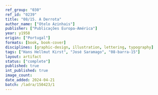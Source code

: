 ```yaml
---
ref_group: "030"
ref_id: "0239"
title: "08/15. A Derrota"
author_name: ["Otelo Azinhais"]
publisher: ["Publicações Europa-América"]
year: y1958
origin: ["Portugal"]
formats: [book, book-cover]
disciplines: [graphic-design, illustration, lettering, typography]
tags: ["Hans Hellmut Kirst", "José Saramago", "08-barra-15"]
layout: artifact
status: ["complete"]
published: true
int_published: true
image_count:
date_added: 2024-04-21
batch: /ladra/150423/1
---
```

